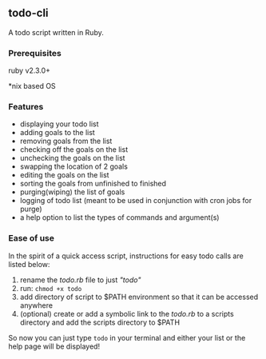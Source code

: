 ## todo-cli
A todo script written in Ruby.

### Prerequisites
ruby v2.3.0+

*nix based OS

### Features
* displaying your todo list
* adding goals to the list
* removing goals from the list
* checking off the goals on the list
* unchecking the goals on the list
* swapping the location of 2 goals
* editing the goals on the list
* sorting the goals from unfinished to finished
* purging(wiping) the list of goals
* logging of todo list (meant to be used in conjunction with cron jobs for purge)
* a help option to list the types of commands and argument(s)

### Ease of use
In the spirit of a quick access script, instructions for easy todo calls are listed below:

1. rename the *todo.rb* file to just *"todo"*
2. run: `chmod +x todo`
3. add directory of script to $PATH environment so that it can be accessed anywhere
4. (optional) create or add a symbolic link to the *todo.rb* to a scripts directory and add the scripts directory to $PATH

So now you can just type `todo` in your terminal and either your list or the help page will be displayed!
